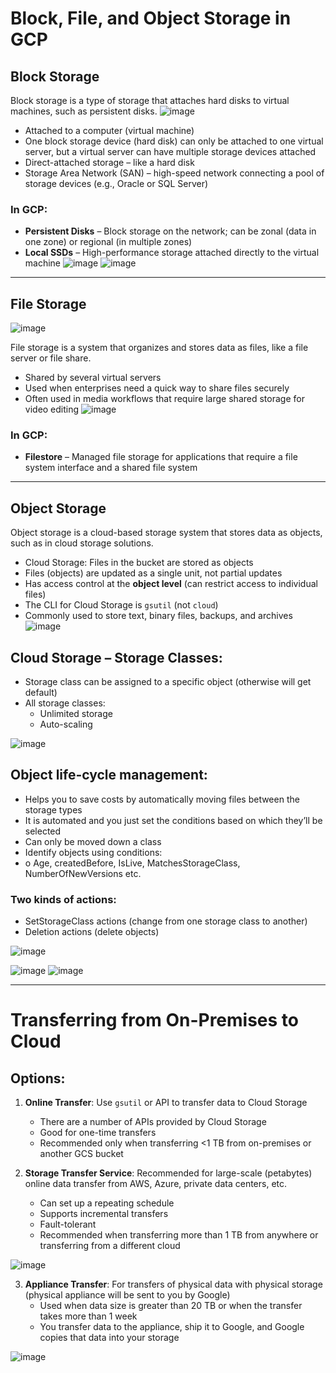 # Block, File, and Object Storage in GCP

## Block Storage
Block storage is a type of storage that attaches hard disks to virtual machines, such as persistent disks.
![image](https://github.com/user-attachments/assets/30cc1822-8b15-4b54-b08f-65d34ad7ab53)

- Attached to a computer (virtual machine)
- One block storage device (hard disk) can only be attached to one virtual server, but a virtual server can have multiple storage devices attached
- Direct-attached storage – like a hard disk
- Storage Area Network (SAN) – high-speed network connecting a pool of storage devices (e.g., Oracle or SQL Server)

### In GCP:
- **Persistent Disks** – Block storage on the network; can be zonal (data in one zone) or regional (in multiple zones)
- **Local SSDs** – High-performance storage attached directly to the virtual machine
![image](https://github.com/user-attachments/assets/f21c7803-b611-499a-8e19-2b757b5399e3)
![image](https://github.com/user-attachments/assets/7a1fcbac-4283-49ee-b499-ee2aa7d91bd4)

---

## File Storage
![image](https://github.com/user-attachments/assets/6bd6cdfe-fbb7-466c-bd15-89cb36796c39)

File storage is a system that organizes and stores data as files, like a file server or file share.

- Shared by several virtual servers
- Used when enterprises need a quick way to share files securely
- Often used in media workflows that require large shared storage for video editing
![image](https://github.com/user-attachments/assets/38e79112-d353-4077-bb97-87497c2948f1)

### In GCP:
- **Filestore** – Managed file storage for applications that require a file system interface and a shared file system

---

## Object Storage
Object storage is a cloud-based storage system that stores data as objects, such as in cloud storage solutions.

- Cloud Storage: Files in the bucket are stored as objects
- Files (objects) are updated as a single unit, not partial updates
- Has access control at the **object level** (can restrict access to individual files)
- The CLI for Cloud Storage is `gsutil` (not `cloud`)
- Commonly used to store text, binary files, backups, and archives
![image](https://github.com/user-attachments/assets/2e725592-f764-4337-a3a6-2f0bc503a131)

##	Cloud Storage – Storage Classes: 
- Storage class can be assigned to a specific object (otherwise will get default) 
- All storage classes: 
  - Unlimited storage
  - Auto-scaling
    
 ![image](https://github.com/user-attachments/assets/5a039769-164e-44b4-a1d4-3187fed626fe)

## Object life-cycle management: 
-	Helps you to save costs by automatically moving files between the storage types 
-	It is automated and you just set the conditions based on which they’ll be selected 
-	Can only be moved down a class
-	Identify objects using conditions: 
  - o	Age, createdBefore, IsLive, MatchesStorageClass, NumberOfNewVersions etc. 
### Two kinds of actions: 
  - SetStorageClass actions (change from one storage class to another) 
  - Deletion actions (delete objects)
    
![image](https://github.com/user-attachments/assets/c57da0e5-5759-4592-a90b-4c7e91d2fdf8)

![image](https://github.com/user-attachments/assets/1f74bfb6-2db9-4d57-8234-312423a762f6)
![image](https://github.com/user-attachments/assets/571aecb8-bcc9-4c35-a2bf-102506dbfaac)

---
# Transferring from On-Premises to Cloud

## Options:

1. **Online Transfer**: Use `gsutil` or API to transfer data to Cloud Storage
   - There are a number of APIs provided by Cloud Storage
   - Good for one-time transfers
   - Recommended only when transferring <1 TB from on-premises or another GCS bucket

2. **Storage Transfer Service**: Recommended for large-scale (petabytes) online data transfer from AWS, Azure, private data centers, etc.
   - Can set up a repeating schedule
   - Supports incremental transfers
   - Fault-tolerant
   - Recommended when transferring more than 1 TB from anywhere or transferring from a different cloud

![image](https://github.com/user-attachments/assets/f1ec534b-3933-4c5b-9039-d536d1910260)

3. **Appliance Transfer**: For transfers of physical data with physical storage (physical appliance will be sent to you by Google)
   - Used when data size is greater than 20 TB or when the transfer takes more than 1 week
   - You transfer data to the appliance, ship it to Google, and Google copies that data into your storage

![image](https://github.com/user-attachments/assets/b5e0f7a8-24a1-42ac-b74d-667e9c1588ad)
